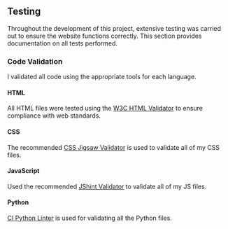 ## Testing

Throughout the development of this project, extensive testing was carried out to ensure the website functions correctly. This section provides documentation on all tests performed.

### Code Validation
I validated all code using the appropriate tools for each language.

#### HTML
All HTML files were tested using the [W3C HTML Validator](https://validator.w3.org/) to ensure compliance with web standards.

#### CSS
The recommended [CSS Jigsaw Validator](https://jigsaw.w3.org/css-validator/) is used to validate all of my CSS files.

#### JavaScript
Used the recommended [JShint Validator](https://jshint.com/) to validate all of my JS files.

#### Python
[CI Python Linter](https://pep8ci.herokuapp.com/) is used for validating all the Python files.








